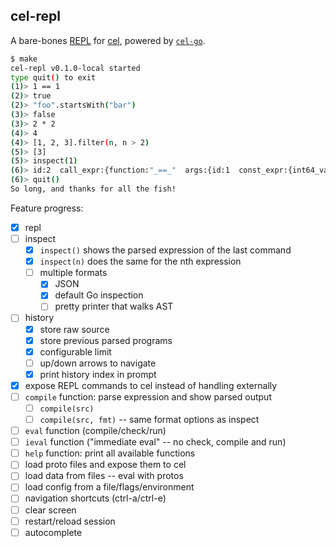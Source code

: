 ## cel-repl

A bare-bones [REPL](https://en.wikipedia.org/wiki/Read%E2%80%93eval%E2%80%93print_loop) for [cel](https://github.com/google/cel-spec), powered by [`cel-go`](https://github.com/google/cel-go).

```bash
$ make
cel-repl v0.1.0-local started
type quit() to exit
(1)> 1 == 1
(2)> true
(2)> "foo".startsWith("bar")
(3)> false
(3)> 2 * 2             
(4)> 4
(4)> [1, 2, 3].filter(n, n > 2)
(5)> [3]
(5)> inspect(1)
(6)> id:2  call_expr:{function:"_==_"  args:{id:1  const_expr:{int64_value:1}}  args:{id:3  const_expr:{int64_value:1}}}
(6)> quit()
So long, and thanks for all the fish!
```

Feature progress:
- [x] repl
- [ ] inspect
    - [x] `inspect()` shows the parsed expression of the last command
    - [x] `inspect(n)` does the same for the nth expression
    - [ ] multiple formats
        - [x] JSON
        - [x] default Go inspection
        - [ ] pretty printer that walks AST
- [ ] history
    - [x] store raw source
    - [x] store previous parsed programs
    - [x] configurable limit
    - [ ] up/down arrows to navigate
    - [x] print history index in prompt
- [x] expose REPL commands to cel instead of handling externally
- [ ] `compile` function: parse expression and show parsed output
    - [ ] `compile(src)`
    - [ ] `compile(src, fmt)` -- same format options as inspect
- [ ] `eval` function (compile/check/run)
- [ ] `ieval` function ("immediate eval" -- no check, compile and run)
- [ ] `help` function: print all available functions
- [ ] load proto files and expose them to cel
- [ ] load data from files -- eval with protos
- [ ] load config from a file/flags/environment
- [ ] navigation shortcuts (ctrl-a/ctrl-e)
- [ ] clear screen
- [ ] restart/reload session
- [ ] autocomplete
